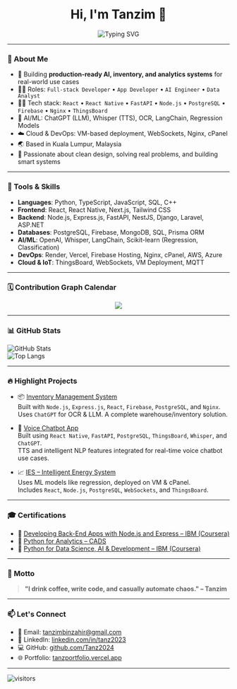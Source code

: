 
<h1 align="center">Hi, I'm Tanzim 👋</h1>

<p align="center">
  <img src="https://readme-typing-svg.demolab.com?font=Fira+Code&duration=3000&pause=1000&center=true&vCenter=true&width=435&lines=Full-stack+Developer;App+Developer;AI+Engineer;Data+Analyst;Voice+Chatbot+Builder" alt="Typing SVG" />
</p>

---

### 🧠 About Me

- 🔭 Building **production-ready AI, inventory, and analytics systems** for real-world use cases  
- 👨‍💻 Roles: `Full-stack Developer` • `App Developer` • `AI Engineer` • `Data Analyst`  
- 🧑‍💻 Tech stack: `React` • `React Native` • `FastAPI` • `Node.js` • `PostgreSQL` • `Firebase` • `Nginx` • `ThingsBoard`  
- 🤖 AI/ML: ChatGPT (LLM), Whisper (TTS), OCR, LangChain, Regression Models  
- ☁️ Cloud & DevOps: VM-based deployment, WebSockets, Nginx, cPanel  
- 🌏 Based in Kuala Lumpur, Malaysia  
- 🚀 Passionate about clean design, solving real problems, and building smart systems  

---

### 🧰 Tools & Skills

- **Languages**: Python, TypeScript, JavaScript, SQL, C++
- **Frontend**: React, React Native, Next.js, Tailwind CSS
- **Backend**: Node.js, Express.js, FastAPI, NestJS, Django, Laravel, ASP.NET
- **Databases**: PostgreSQL, Firebase, MongoDB, SQL, Prisma ORM
- **AI/ML**: OpenAI, Whisper, LangChain, Scikit-learn (Regression, Classification)
- **DevOps**: Render, Vercel, Firebase Hosting, Nginx, cPanel, AWS, Azure
- **Cloud & IoT**: ThingsBoard, WebSockets, VM Deployment, MQTT


---

### 🗓️ Contribution Graph Calendar

<p align="center">
  <img src="https://github-readme-streak-stats.herokuapp.com/?user=Tanz2024&theme=tokyonight" />
</p>

---

### 📊 GitHub Stats

![GitHub Stats](https://github-readme-stats.vercel.app/api?username=Tanz2024&show_icons=true&theme=tokyonight)  
![Top Langs](https://github-readme-stats.vercel.app/api/top-langs/?username=Tanz2024&layout=compact&theme=tokyonight)

---

### 🔥 Highlight Projects

- 📦 [Inventory Management System](https://github.com/Tanz2024/inventory-management.git)  
  Built with `Node.js`, `Express.js`, `React`, `Firebase`, `PostgreSQL`, and `Nginx`.  
  Uses `ChatGPT` for OCR & LLM. A complete warehouse/inventory solution.

- 🤖 [Voice Chatbot App](https://github.com/Tanz2024/Chatbot)  
  Built using `React Native`, `FastAPI`, `PostgreSQL`, `ThingsBoard`, `Whisper`, and `ChatGPT`.  
  TTS and intelligent NLP features integrated for real-time voice chatbot use cases.

- 📈 [IES – Intelligent Energy System](https://github.com/Tanz2024/IES)  
  Uses ML models like regression, deployed on VM & cPanel.  
  Includes `React`, `Node.js`, `PostgreSQL`, `WebSockets`, and `ThingsBoard`.

---

### 🎓 Certifications

- 📜 [Developing Back-End Apps with Node.js and Express – IBM (Coursera)](https://www.coursera.org/account/accomplishments/verify/K4YVDNQ8WFC6)
- 📜 [Python for Analytics – CADS](https://credsverse.com/credentials/87cfe1ca-bb22-47d3-8271-57047c9a5705)
- 📜 [Python for Data Science, AI & Development – IBM (Coursera)](https://www.coursera.org/account/accomplishments/verify/37Z6K8NC7S2S)

---

### 💬 Motto

> **"I drink coffee, write code, and casually automate chaos." – Tanzim**

---

### 📫 Let's Connect

- 📧 Email: [tanzimbinzahir@gmail.com](mailto:tanzimbinzahir@gmail.com)
- 🔗 LinkedIn: [linkedin.com/in/tanz2023](https://linkedin.com/in/tanz2023)
- 💻 GitHub: [github.com/Tanz2024](https://github.com/Tanz2024)
- 🌐 Portfolio: [tanzportfolio.vercel.app](https://tanzportfolio.vercel.app)

---

![visitors](https://visitor-badge.laobi.icu/badge?page_id=Tanz2024.Tanz2024)
